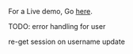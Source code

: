 For a Live demo, Go <a href="https://robo-blog.vercel.app/" target="_blank">here</a>.

TODO: error handling for user

re-get session on username update

